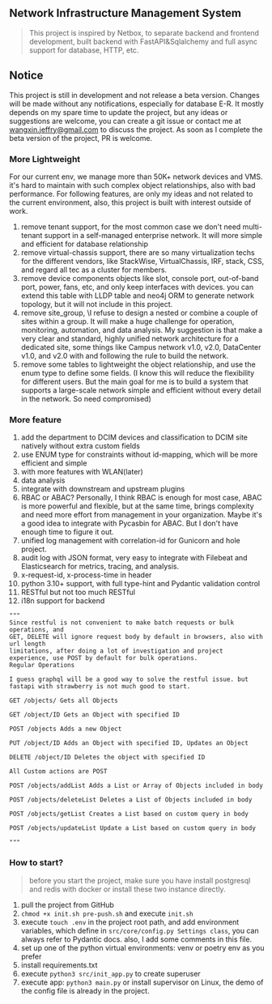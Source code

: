 ## Network Infrastructure Management System
> This project is inspired by Netbox, to separate backend and frontend development, built backend with FastAPI&Sqlalchemy and full async support for database, HTTP, etc.


## Notice
This project is still in development and not release a beta version. Changes will be made without
any notifications, especially for database E-R. It mostly depends on my spare time to update the
project, but any ideas or suggestions are welcome, you can create a git issue or contact me
at wangxin.jeffry@gmail.com to discuss the project.
As soon as I complete the beta version of the project, PR is welcome.


### More Lightweight
For our current env, we manage more than 50K+ network devices and VMS. it's hard to maintain with
such complex object relationships, also with bad performance.
For following features, are only my ideas and not related to the current environment, also, this project is built with interest outside of work.
1. remove tenant support, for the most common case we don't need multi-tenant support in
   a self-managed enterprise network. It will more simple and efficient for database relationship
2. remove virtual-chassis support, there are so many virtualization techs for the different vendors,
   like StackWise, VirtualChassis, IRF, stack, CSS, and regard all tec as a cluster for members.
3. remove device components objects like slot, console port, out-of-band port, power, fans, etc, and only keep interfaces with devices. you can extend this table with LLDP table and neo4j ORM to generate network topology, but it will not include in this project.
4. remove site_group, \I refuse to design a nested or combine a couple of sites within a group. It will make a huge challenge for operation, monitoring, automation, and data analysis. My suggestion is that make a very clear and standard, highly unified network architecture for a dedicated site, some things like Campus network v1.0, v2.0, DataCenter v1.0, and v2.0 with and following the rule to build the network.
5. remove some tables to lightweight the object relationship, and use the enum type to define some fields. (I know this will reduce the flexibility for different users. But the main goal for me is to build a system that supports a large-scale network simple and efficient without every detail in the network. So need compromised)
### More feature 
1. add the department to DCIM devices and  classification to DCIM site natively without extra custom fields
2. use ENUM type for constraints without id-mapping, which will be more efficient and simple
3. with more features with WLAN(later)
4. data analysis
5. integrate with downstream and upstream plugins
6. RBAC or ABAC?
   Personally, I think RBAC is enough for most case, ABAC is more powerful and flexible, but at the same time, brings complexity and need more effort from management in your organization. Maybe it's a good idea to integrate with Pycasbin for ABAC. But I don't have enough time to figure it out. 
7. unified log management with correlation-id for Gunicorn and hole project.
8. audit log with JSON format, very easy to integrate with Filebeat and Elasticsearch for metrics, tracing, and analysis.
9. x-request-id, x-process-time in header
10. python 3.10+ support, with full type-hint and Pydantic validation control
11. RESTful but not too much RESTful
12. i18n support for backend
```
"""
Since restful is not convenient to make batch requests or bulk operations, and
GET, DELETE will ignore request body by default in browsers, also with url length
limitations, after doing a lot of investigation and project experience, use POST by default for bulk operations.
Regular Operations

I guess graphql will be a good way to solve the restful issue. but fastapi with strawberry is not much good to start.

GET /objects/ Gets all Objects

GET /object/ID Gets an Object with specified ID

POST /objects Adds a new Object

PUT /object/ID Adds an Object with specified ID, Updates an Object

DELETE /object/ID Deletes the object with specified ID

All Custom actions are POST

POST /objects/addList Adds a List or Array of Objects included in body

POST /objects/deleteList Deletes a List of Objects included in body

POST /objects/getList Creates a List based on custom query in body

POST /objects/updateList Update a List based on custom query in body

"""
```

### How to start?
> before you start the project, make sure you have install postgresql and redis with docker or install these two instance directly.
1. pull the project from GitHub
2. `chmod +x init.sh pre-push.sh` and  execute `init.sh`
3. execute `touch .env` in the project root path, and add environment variables, which define in `src/core/config.py Settings class`, you can always refer to Pydantic docs. also, I add some comments in this file.
4. set up one of the python virtual environments: venv or poetry env as you prefer
5. install requirements.txt 
6. execute `python3 src/init_app.py` to create superuser 
7. execute app: `python3 main.py` or install supervisor on Linux, the demo of the config file is already in the project.
